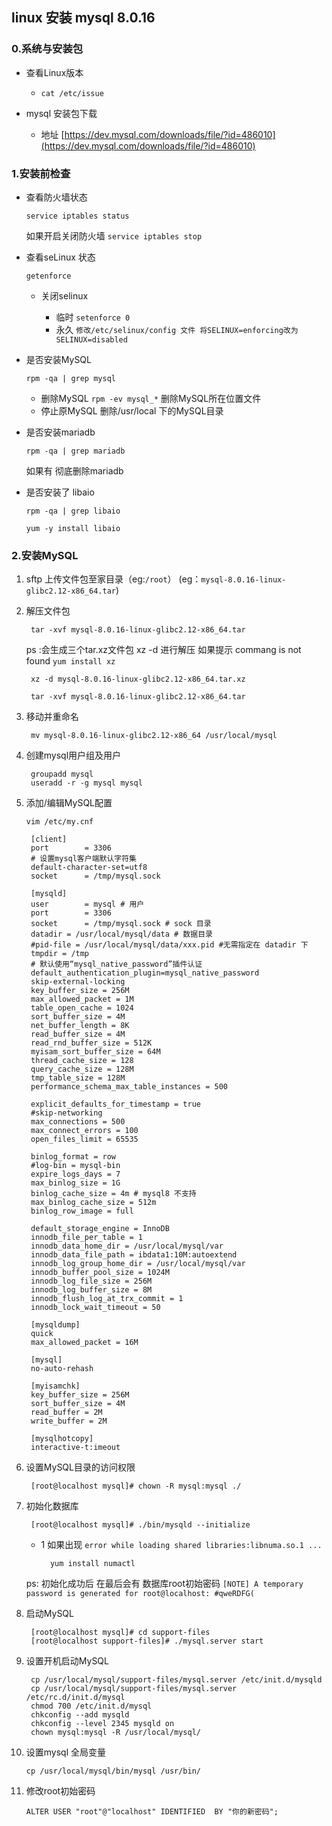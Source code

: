 ## linux 安装 mysql 8.0.16

### 0.系统与安装包
	
- 查看Linux版本

	- `cat /etc/issue`

- mysql 安装包下载

	- 地址 [https://dev.mysql.com/downloads/file/?id=486010](https://dev.mysql.com/downloads/file/?id=486010)

### 1.安装前检查

- 查看防火墙状态

	`service iptables status`
	
	如果开启关闭防火墙 `service iptables stop`
	
- 查看seLinux 状态

	`getenforce`
	
	- 关闭selinux 

		- 临时 `setenforce 0 `
		- 永久 `修改/etc/selinux/config 文件 将SELINUX=enforcing改为SELINUX=disabled `

- 是否安装MySQL

	`rpm -qa | grep mysql`
	
	- 删除MySQL `rpm -ev mysql_*`  删除MySQL所在位置文件
	- 停止原MySQL 删除/usr/local 下的MySQL目录

- 是否安装mariadb

	`rpm -qa | grep mariadb` 
	
	如果有 彻底删除mariadb
	
- 是否安装了 libaio 

	`rpm -qa | grep libaio`
	
	`yum -y install libaio`
	
### 2.安装MySQL

1. sftp 上传文件包至家目录（eg:`/root`） (eg：`mysql-8.0.16-linux-glibc2.12-x86_64.tar`)

2. 解压文件包

		tar -xvf mysql-8.0.16-linux-glibc2.12-x86_64.tar
		
	ps :会生成三个tar.xz文件包 xz -d 进行解压 如果提示 commang is not found `yum install xz`
	
		xz -d mysql-8.0.16-linux-glibc2.12-x86_64.tar.xz 
		
		tar -xvf mysql-8.0.16-linux-glibc2.12-x86_64.tar
		
3. 移动并重命名

		mv mysql-8.0.16-linux-glibc2.12-x86_64 /usr/local/mysql
		
4. 创建mysql用户组及用户

		groupadd mysql
		useradd -r -g mysql mysql
	
5. 添加/编辑MySQL配置

	`vim /etc/my.cnf`
		
		[client]
		port        = 3306
		# 设置mysql客户端默认字符集 
		default-character-set=utf8  
		socket      = /tmp/mysql.sock
		
		[mysqld]
		user        = mysql # 用户
		port        = 3306
		socket      = /tmp/mysql.sock # sock 目录 
		datadir = /usr/local/mysql/data # 数据目录
		#pid-file = /usr/local/mysql/data/xxx.pid #无需指定在 datadir 下
		tmpdir = /tmp
		# 默认使用“mysql_native_password”插件认证
		default_authentication_plugin=mysql_native_password
		skip-external-locking
		key_buffer_size = 256M
		max_allowed_packet = 1M
		table_open_cache = 1024
		sort_buffer_size = 4M
		net_buffer_length = 8K
		read_buffer_size = 4M
		read_rnd_buffer_size = 512K
		myisam_sort_buffer_size = 64M
		thread_cache_size = 128
		query_cache_size = 128M
		tmp_table_size = 128M
		performance_schema_max_table_instances = 500
		
		explicit_defaults_for_timestamp = true
		#skip-networking
		max_connections = 500
		max_connect_errors = 100
		open_files_limit = 65535
		
		binlog_format = row
		#log-bin = mysql-bin
		expire_logs_days = 7
		max_binlog_size = 1G
		binlog_cache_size = 4m # mysql8 不支持
		max_binlog_cache_size = 512m
		binlog_row_image = full
		
		default_storage_engine = InnoDB
		innodb_file_per_table = 1
		innodb_data_home_dir = /usr/local/mysql/var
		innodb_data_file_path = ibdata1:10M:autoextend
		innodb_log_group_home_dir = /usr/local/mysql/var
		innodb_buffer_pool_size = 1024M
		innodb_log_file_size = 256M
		innodb_log_buffer_size = 8M
		innodb_flush_log_at_trx_commit = 1
		innodb_lock_wait_timeout = 50
		
		[mysqldump]
		quick
		max_allowed_packet = 16M
		
		[mysql]
		no-auto-rehash
		
		[myisamchk]
		key_buffer_size = 256M
		sort_buffer_size = 4M
		read_buffer = 2M
		write_buffer = 2M
		
		[mysqlhotcopy]
		interactive-t:imeout

6. 设置MySQL目录的访问权限

		[root@localhost mysql]# chown -R mysql:mysql ./
		
7. 初始化数据库

		[root@localhost mysql]# ./bin/mysqld --initialize


	- 1 如果出现 `error while loading shared libraries:libnuma.so.1 ...` 
	
			yum install numactl
	
	ps: 初始化成功后 在最后会有 数据库root初始密码 
    `[NOTE] A temporary password is generated for root@localhost: #qweRDFG(`
    
8. 启动MySQL

		[root@localhost mysql]# cd support-files
		[root@localhost support-files]# ./mysql.server start
		
9. 设置开机启动MySQL

		cp /usr/local/mysql/support-files/mysql.server /etc/init.d/mysqld
		cp /usr/local/mysql/support-files/mysql.server /etc/rc.d/init.d/mysql
		chmod 700 /etc/init.d/mysql
		chkconfig --add mysqld
		chkconfig --level 2345 mysqld on
		chown mysql:mysql -R /usr/local/mysql/
	
10. 设置mysql 全局变量

		cp /usr/local/mysql/bin/mysql /usr/bin/

11. 修改root初始密码

		ALTER USER "root"@"localhost" IDENTIFIED  BY "你的新密码";


	

		 





